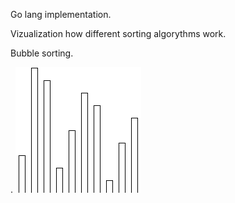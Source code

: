 Go lang implementation.


Vizualization how different sorting algorythms work.

Bubble sorting.

.
![Buggle sort](https://github.com/klimenkoOleg/go-lang-sorting-visualization/blob/main/img/out.gif?raw=true)

